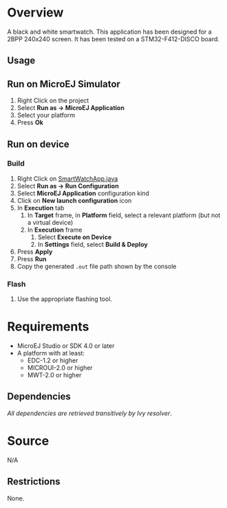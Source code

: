 <!--
	Markdown
	Copyright 2014-2016 IS2T. All rights reserved.
	IS2T PROPRIETARY/CONFIDENTIAL. Use is subject to license terms.
-->
# Overview
A black and white smartwatch. This application has been designed for a 2BPP 240x240 screen. It has been tested on a STM32-F412-DISCO board.

## Usage
## Run on MicroEJ Simulator
1. Right Click on the project
1. Select **Run as -> MicroEJ Application**
1. Select your platform 
1. Press **Ok**


## Run on device
### Build
1. Right Click on [SmartWatchApp.java](ej.demo.microej.smartwatch/src/main/java/ej/demo/smartwatch/SmartWatchApp.java)
1. Select **Run as -> Run Configuration**
1. Select **MicroEJ Application** configuration kind
1. Click on **New launch configuration** icon
1. In **Execution** tab
	1. In **Target** frame, in **Platform** field, select a relevant platform (but not a virtual device)
	1. In **Execution** frame
		1. Select **Execute on Device**
		2. In **Settings** field, select **Build & Deploy**
1. Press **Apply**
1. Press **Run**
1. Copy the generated `.out` file path shown by the console

### Flash
1. Use the appropriate flashing tool.


# Requirements
* MicroEJ Studio or SDK 4.0 or later
* A platform with at least:
	* EDC-1.2 or higher
	* MICROUI-2.0 or higher
	* MWT-2.0 or higher

## Dependencies
_All dependencies are retrieved transitively by Ivy resolver_.

# Source
N/A

## Restrictions
None.